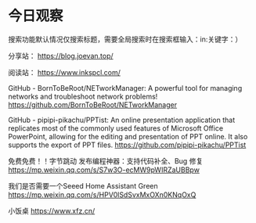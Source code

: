 # 今日观察

搜索功能默认情况仅搜索标题，需要全局搜索时在搜索框输入：in:关键字：）  

分享站： https://blog.joevan.top/  

阅读站： https://www.inkspcl.com/  

GitHub - BornToBeRoot/NETworkManager: A powerful tool for managing networks and troubleshoot network problems!  https://github.com/BornToBeRoot/NETworkManager  

GitHub - pipipi-pikachu/PPTist: An online presentation application that replicates most of the commonly used features of Microsoft Office PowerPoint, allowing for the editing and presentation of PPT online. It also supports the export of PPT files.  https://github.com/pipipi-pikachu/PPTist  

免费免费！！字节跳动 发布编程神器：支持代码补全、Bug 修复  https://mp.weixin.qq.com/s/S7w3O-ecMW9pWIRZaUBBpw  

我们是否需要一个Seeed Home Assistant Green  https://mp.weixin.qq.com/s/HPV0lSdSvxMxOXn0KNqOxQ  

小饭桌  https://www.xfz.cn/  
